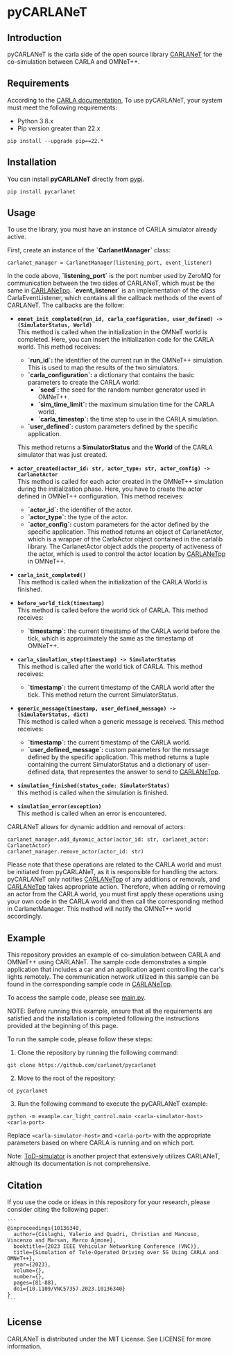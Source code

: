 pyCARLANeT
===============
## Introduction
pyCARLANeT is the carla side of the open source library [CARLANeT](https://github.com/carlanet) for the co-simulation between CARLA and OMNeT++.

## Requirements

According to the [CARLA documentation](https://carla.readthedocs.io/en/latest/start_quickstart/), To use pyCARLANeT, your system must meet the following requirements:

- Python 3.8.x
- Pip version greater than 22.x

```shell
pip install --upgrade pip==22.*
```

## Installation
You can install **pyCARLANeT** directly from [pypi](https://pypi.org/project/pycarlanet/). 
```shell
pip install pycarlanet
```

## Usage
To use the library, you must have an instance of CARLA simulator already active.

First, create an instance of the **\`CarlanetManager\`** class:

```
carlanet_manager = CarlanetManager(listening_port, event_listener)
```

In the code above, **\`listening_port\`** is the port number used by ZeroMQ for communication between the two sides of CARLANeT, which must be the same in [CARLANeTpp](https://github.com/carlanet/carlanetpp). **\`event_listener\`** is an implementation of the class CarlaEventListener, which contains all the callback methods of the event of CARLANeT. The callbacks are the follow:

- **`omnet_init_completed(run_id, carla_configuration, user_defined) -> (SimulatorStatus, World)`**<br>
  This method is called when the initialization in the OMNeT world is completed. Here, you can insert the initialization code for the CARLA world. This method receives:
  - **\`run_id\`:** the identifier of the current run in the OMNeT++ simulation. This is used to map the results of the two simulators. 
  - **\`carla_configuration\`:**  a dictionary that contains the basic parameters to create the CARLA world:
    - **\`seed\`:** the seed for the random number generator used in OMNeT++.
    - **\`sim_time_limit\`:** the maximum simulation time for the CARLA world.
    - **\`carla_timestep\`:** the time step to use in the CARLA simulation.
  - **\`user_defined\`:** custom parameters defined by the specific application.

    
  This method returns a **SimulatorStatus** and the **World** of the CARLA simulator that was just created.

- **`actor_created(actor_id: str, actor_type: str, actor_config) -> CarlanetActor`**<br>
  This method is called for each actor created in the OMNeT++ simulation during the initialization phase. Here, you have to create the actor defined in OMNeT++ configuration. This method receives:
  - **\`actor_id\`:** the identifier of the actor. 
  - **\`actor_type\`:**  the type of the actor.
  - **\`actor_config\`:** custom parameters for the actor defined by the specific application.
  This method returns an object of CarlanetActor, which is a wrapper of the CarlaActor object contained in the carlalib library. The CarlanetActor object adds the property of activeness of the actor, which is used to control the actor location by [CARLANeTpp](https://github.com/carlanet/carlanetpp) in OMNeT++.

- **`carla_init_completed()`**<br>
  This method is called when the initialization of the CARLA World is finished.

- **`before_world_tick(timestamp)`**<br>
  This method is called before the world tick of CARLA. This method receives:
    - **\`timestamp\`:** the current timestamp of the CARLA world before the tick, which is approximately the same as the timestamp of OMNeT++. 

- **`carla_simulation_step(timestamp) -> SimulatorStatus`**<br>
  This method is called after the world tick of CARLA. This method receives:
  - **\`timestamp\`:** the current timestamp of the CARLA world after the tick.
  This method return the current SimulatorStatus.
  
- **`generic_message(timestamp, user_defined_message) -> (SimulatorStatus, dict)`**<br>
  This method is called when a generic message is received. This method receives:
  - **\`timestamp\`:** the current timestamp of the CARLA world.
  - **\`user_defined_message\`:** custom parameters for the message defined by the specific application.
  This method returns a tuple containing the current SimulatorStatus and a dictionary of user-defined data, that representes the answer to send to [CARLANeTpp](https://github.com/carlanet/carlanetpp).

- **`simulation_finished(status_code: SimulatorStatus)`**<br>
  this method is called when the simulation is finished.
  
- **`simulation_error(exception)`**<br>
  This method is called when an error is encountered.

CARLANeT allows for dynamic addition and removal of actors:
```
carlanet_manager.add_dynamic_actor(actor_id: str, carlanet_actor: CarlanetActor)
carlanet_manager.remove_actor(actor_id: str)
```
Please note that these operations are related to the CARLA world and must be initiated from pyCARLANeT, as it is responsible for handling the actors. pyCARLANeT only notifies [CARLANeTpp](https://github.com/carlanet/carlanetpp) of any additions or removals, and [CARLANeTpp](https://github.com/carlanet/carlanetpp) takes appropriate action. Therefore, when adding or removing an actor from the CARLA world, you must first apply these operations using your own code in the CARLA world and then call the corresponding method in CarlanetManager. This method will notify the OMNeT++ world accordingly.


## Example


This repository provides an example of co-simulation between CARLA and OMNeT++ using CARLANeT. The sample code demonstrates a simple application that includes a car and an application agent controlling the car's lights remotely. The communication network utilized in this sample can be found in the corresponding sample code in [CARLANeTpp](https://github.com/carlanet/carlanetpp).

To access the sample code, please see [main.py](https://github.com/carlanet/pycarlanet/blob/main/example/car_light_control/main.py).


NOTE: Before running this example, ensure that all the requirements are satisfied and the installation is completed following the instructions provided at the beginning of this page.

To run the sample code, please follow these steps:

1. Clone the repository by running the following command:
```shell
git clone https://github.com/carlanet/pycarlanet
```

2. Move to the root of the repository:
```shell
cd pycarlanet
```

3. Run the following command to execute the pyCARLANeT example:
```shell
python -m example.car_light_control.main <carla-simulator-host> <carla-port>
```

Replace `<carla-simulator-host>` and `<carla-port>` with the appropriate parameters based on where CARLA is running and on which port.


Note: [ToD-simulator](https://github.com/connets/tod-simulator/tree/dev) is another project that extensively utilizes CARLANeT, although its documentation is not comprehensive.


## Citation
If you use the code or ideas in this repository for your research, please consider citing the following paper:

    ```
    @inproceedings{10136340,
      author={Cislaghi, Valerio and Quadri, Christian and Mancuso, Vincenzo and Marsan, Marco Ajmone},
      booktitle={2023 IEEE Vehicular Networking Conference (VNC)}, 
      title={Simulation of Tele-Operated Driving over 5G Using CARLA and OMNeT++}, 
      year={2023},
      volume={},
      number={},
      pages={81-88},
      doi={10.1109/VNC57357.2023.10136340}
    }
    ``` 

## License
CARLANeT is distributed under the MIT License. See LICENSE for more information.